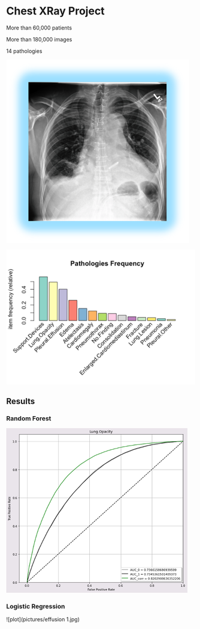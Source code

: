 # Chest XRay Project

More than 60,000 patients

More than 180,000 images

14 pathologies

![plot](pictures/XRay.png)

![plot](pictures/pathologies.png)

## Results
### Random Forest
![plot](pictures/lung_opacity.png)
### Logistic Regression
![plot](pictures/effusion 1.jpg)
